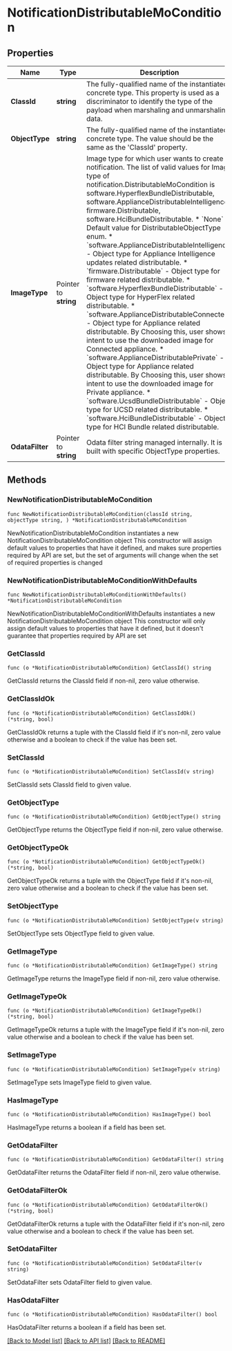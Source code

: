 # NotificationDistributableMoCondition

## Properties

Name | Type | Description | Notes
------------ | ------------- | ------------- | -------------
**ClassId** | **string** | The fully-qualified name of the instantiated, concrete type. This property is used as a discriminator to identify the type of the payload when marshaling and unmarshaling data. | [default to "notification.DistributableMoCondition"]
**ObjectType** | **string** | The fully-qualified name of the instantiated, concrete type. The value should be the same as the &#39;ClassId&#39; property. | [default to "notification.DistributableMoCondition"]
**ImageType** | Pointer to **string** | Image type for which user wants to create notification. The list of valid values for Image type of notification.DistributableMoCondition is software.HyperflexBundleDistributable, software.ApplianceDistributableIntelligence, firmware.Distributable, software.HciBundleDistributable. * &#x60;None&#x60; - Default value for DistributableObjectType enum. * &#x60;software.ApplianceDistributableIntelligence&#x60; - Object type for Appliance Intelligence updates related distributable. * &#x60;firmware.Distributable&#x60; - Object type for firmware related distributable. * &#x60;software.HyperflexBundleDistributable&#x60; - Object type for HyperFlex related distributable. * &#x60;software.ApplianceDistributableConnected&#x60; - Object type for Appliance related distributable. By Choosing this, user shows intent to use the downloaded image for Connected appliance.  * &#x60;software.ApplianceDistributablePrivate&#x60; - Object type for Appliance related distributable. By Choosing this, user shows intent to use the downloaded image for Private appliance.  * &#x60;software.UcsdBundleDistributable&#x60; - Object type for UCSD related distributable. * &#x60;software.HciBundleDistributable&#x60; - Object type for HCI Bundle related distributable. | [optional] [default to "None"]
**OdataFilter** | Pointer to **string** | Odata filter string managed internally. It is built with specific ObjectType properties. | [optional] [readonly] 

## Methods

### NewNotificationDistributableMoCondition

`func NewNotificationDistributableMoCondition(classId string, objectType string, ) *NotificationDistributableMoCondition`

NewNotificationDistributableMoCondition instantiates a new NotificationDistributableMoCondition object
This constructor will assign default values to properties that have it defined,
and makes sure properties required by API are set, but the set of arguments
will change when the set of required properties is changed

### NewNotificationDistributableMoConditionWithDefaults

`func NewNotificationDistributableMoConditionWithDefaults() *NotificationDistributableMoCondition`

NewNotificationDistributableMoConditionWithDefaults instantiates a new NotificationDistributableMoCondition object
This constructor will only assign default values to properties that have it defined,
but it doesn't guarantee that properties required by API are set

### GetClassId

`func (o *NotificationDistributableMoCondition) GetClassId() string`

GetClassId returns the ClassId field if non-nil, zero value otherwise.

### GetClassIdOk

`func (o *NotificationDistributableMoCondition) GetClassIdOk() (*string, bool)`

GetClassIdOk returns a tuple with the ClassId field if it's non-nil, zero value otherwise
and a boolean to check if the value has been set.

### SetClassId

`func (o *NotificationDistributableMoCondition) SetClassId(v string)`

SetClassId sets ClassId field to given value.


### GetObjectType

`func (o *NotificationDistributableMoCondition) GetObjectType() string`

GetObjectType returns the ObjectType field if non-nil, zero value otherwise.

### GetObjectTypeOk

`func (o *NotificationDistributableMoCondition) GetObjectTypeOk() (*string, bool)`

GetObjectTypeOk returns a tuple with the ObjectType field if it's non-nil, zero value otherwise
and a boolean to check if the value has been set.

### SetObjectType

`func (o *NotificationDistributableMoCondition) SetObjectType(v string)`

SetObjectType sets ObjectType field to given value.


### GetImageType

`func (o *NotificationDistributableMoCondition) GetImageType() string`

GetImageType returns the ImageType field if non-nil, zero value otherwise.

### GetImageTypeOk

`func (o *NotificationDistributableMoCondition) GetImageTypeOk() (*string, bool)`

GetImageTypeOk returns a tuple with the ImageType field if it's non-nil, zero value otherwise
and a boolean to check if the value has been set.

### SetImageType

`func (o *NotificationDistributableMoCondition) SetImageType(v string)`

SetImageType sets ImageType field to given value.

### HasImageType

`func (o *NotificationDistributableMoCondition) HasImageType() bool`

HasImageType returns a boolean if a field has been set.

### GetOdataFilter

`func (o *NotificationDistributableMoCondition) GetOdataFilter() string`

GetOdataFilter returns the OdataFilter field if non-nil, zero value otherwise.

### GetOdataFilterOk

`func (o *NotificationDistributableMoCondition) GetOdataFilterOk() (*string, bool)`

GetOdataFilterOk returns a tuple with the OdataFilter field if it's non-nil, zero value otherwise
and a boolean to check if the value has been set.

### SetOdataFilter

`func (o *NotificationDistributableMoCondition) SetOdataFilter(v string)`

SetOdataFilter sets OdataFilter field to given value.

### HasOdataFilter

`func (o *NotificationDistributableMoCondition) HasOdataFilter() bool`

HasOdataFilter returns a boolean if a field has been set.


[[Back to Model list]](../README.md#documentation-for-models) [[Back to API list]](../README.md#documentation-for-api-endpoints) [[Back to README]](../README.md)


